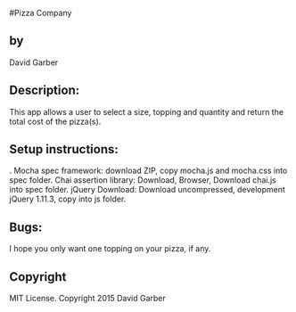 #Pizza Company
<h2>by</h2>
David Garber

<h2>Description:</h2>
This app allows a user to select a size, topping and quantity and return the
total cost of the pizza(s).

<h2>Setup instructions:</h2>.
Mocha spec framework: download ZIP, copy mocha.js and mocha.css into spec folder.
Chai assertion library: Download, Browser, Download chai.js into spec folder.
jQuery Download: Download uncompressed, development jQuery 1.11.3, copy into
js folder.

<h2>Bugs:</h2>
I hope you only want one topping on your pizza, if any.



<h2>Copyright</h2>
 MIT License. Copyright 2015 David Garber
